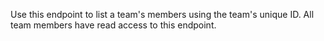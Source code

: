 Use this endpoint to list a team's members using the team's unique ID. All team members have read access to this endpoint.